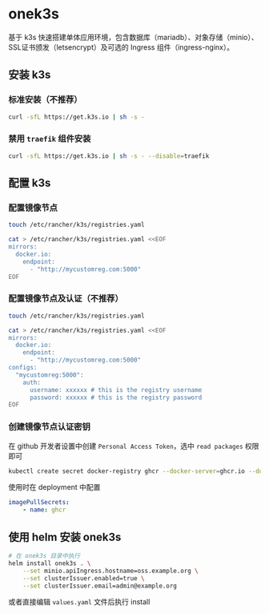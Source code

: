 # onek3s

基于 k3s 快速搭建单体应用环境，包含数据库（mariadb）、对象存储（minio）、SSL证书颁发（letsencrypt）及可选的 Ingress 组件（ingress-nginx）。

## 安装 k3s

### 标准安装（不推荐）

```bash
curl -sfL https://get.k3s.io | sh -s -
```

### 禁用 `traefik` 组件安装

```bash
curl -sfL https://get.k3s.io | sh -s - --disable=traefik
```

## 配置 k3s

### 配置镜像节点

```bash
touch /etc/rancher/k3s/registries.yaml

cat > /etc/rancher/k3s/registries.yaml <<EOF
mirrors:
  docker.io:
    endpoint:
      - "http://mycustomreg.com:5000"
EOF
```

### 配置镜像节点及认证（不推荐）

```bash
touch /etc/rancher/k3s/registries.yaml

cat > /etc/rancher/k3s/registries.yaml <<EOF
mirrors:
  docker.io:
    endpoint:
      - "http://mycustomreg.com:5000"
configs:
  "mycustomreg:5000":
    auth:
      username: xxxxxx # this is the registry username
      password: xxxxxx # this is the registry password
EOF
```

### 创建镜像节点认证密钥

在 github 开发者设置中创建 `Personal Access Token`，选中 `read packages` 权限即可

```bash
kubectl create secret docker-registry ghcr --docker-server=ghcr.io --docker-username=yourname --docker-password=your_github_pat
```

使用时在 deployment 中配置

```yaml
imagePullSecrets:
    - name: ghcr
```

## 使用 helm 安装 onek3s

```bash
# 在 onek3s 目录中执行
helm install onek3s . \
    --set minio.apiIngress.hostname=oss.example.org \
    --set clusterIssuer.enabled=true \
    --set clusterIssuer.email=admin@example.org
```

或者直接编辑 `values.yaml` 文件后执行 install